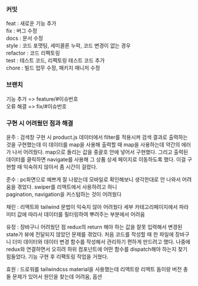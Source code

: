 ### 커밋
feat : 새로운 기능 추가  
fix : 버그 수정  
docs : 문서 수정  
style : 코드 포맷팅, 세미콜론 누락, 코드 변경이 없는 경우  
refactor : 코드 리펙토링  
test : 테스트 코드, 리펙토링 테스트 코드 추가  
chore : 빌드 업무 수정, 패키지 매니저 수정  

### 브랜치
기능 추가 => feature/#이슈번호   
오류 해결 => fix/#이슈번호

### 구현 시 어려웠던 점과 해결
윤주 : 검색창 구현 시 product.js 데이터에서 filter를 적용시켜 검색 결과로 출력하는 것을 구현했는데 
이 데이터를 map을 사용해 출력할 때 map을 사용하는데 약간의 에러가 나서 어려웠다.
map으로 돌리는 값을 중괄호 안에 넣어서 구현했다. 
그리고 출력된 데이터를 클릭하면 navigate를 사용해 그 상품 상세 페이지로 이동하도록 했다.
이걸 구현할 때 익숙하지 않아서 좀 시간이 걸렸다. 

준수 : pc화면으로 예쁘게 잘 나왔는데 모바일로 확인해보니 생각한대로 안 나와서 어려움을 겪었다.
swiper를 리액트에서 사용하려고 하니  
pagination, navigation을 커스텀하는 것이 어려웠다

채린 : 리액트와 tailwind 문법이 익숙지 않아 어려웠다
세부 카테고리페이지에서 파라미터 값에 따라서 데이터를 필터링하여 뿌려주는 부분에서 어려움

유정 : 장바구니 어려웠던 점
redux의 return 해야 하는 값을 잘못 입력해서 변경된 state가 뷰에 전달되지 않았던 문제를 겪었다.
처음 코드를 작성할 때 한 파일에 장바구니 더미 데이터와 데이터 변경 함수를 작성해서 관리하기 편하게 만드려고 했다. 
나중에 redux와 연결하면서 오히려 하위 컴포넌트에 어떤 함수를 dispatch해야 하는지 찾기 힘들었다. 
기능 구현 후 리팩토링 작업을 거쳤다.

효원 :  드로워를 tailwindcss material을 사용했는데 리액트랑 리액트 돔이랑 버전 충돌 문제가 있어서 원인을 찾는데 어려움, 옵션
